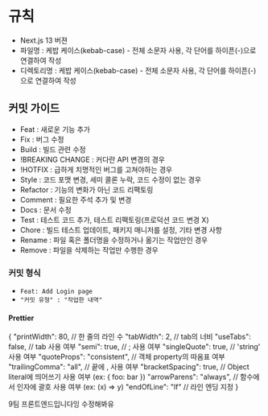 # 규칙

- Next.js 13 버젼
- 파일명 : 케밥 케이스(kebab-case) - 전체 소문자 사용, 각 단어를 하이픈(-)으로 연결하여 작성
- 디렉토리명 : 케밥 케이스(kebab-case) - 전체 소문자 사용, 각 단어를 하이픈(-)으로 연결하여 작성

## 커밋 가이드

- Feat : 새로운 기능 추가
- Fix : 버그 수정
- Build : 빌드 관련 수정
- !BREAKING CHANGE : 커다란 API 변경의 경우
- !HOTFIX : 급하게 치명적인 버그를 고쳐야하는 경우
- Style : 코드 포맷 변경, 세미 콜론 누락, 코드 수정이 없는 경우
- Refactor : 기능의 변화가 아닌 코드 리팩토링
- Comment : 필요한 주석 추가 및 변경
- Docs : 문서 수정
- Test : 테스트 코드 추가, 테스트 리팩토링(프로덕션 코드 변경 X)
- Chore : 빌드 테스트 업데이트, 패키지 매니저를 설정, 기타 변경 사항
- Rename : 파일 혹은 폴더명을 수정하거나 옮기는 작업만인 경우
- Remove : 파일을 삭제하는 작업만 수행한 경우

### 커밋 형식

- `Feat: Add Login page`
- `"커밋 유형" : "작업한 내역"`

#### Prettier

{
"printWidth": 80, // 한 줄의 라인 수
"tabWidth": 2, // tab의 너비
"useTabs": false, // tab 사용 여부
"semi": true, // ; 사용 여부
"singleQuote": true, // 'string' 사용 여부
"quoteProps": "consistent", // 객체 property의 따옴표 여부
"trailingComma": "all", // 끝에 , 사용 여부
"bracketSpacing": true, // Object literal에 띄어쓰기 사용 여부 (ex: { foo: bar })
"arrowParens": "always", // 함수에서 인자에 괄호 사용 여부 (ex: (x) => y)
"endOfLine": "lf" // 라인 엔딩 지정
}

9팀 프론트엔드입니다잉
수정해봐유